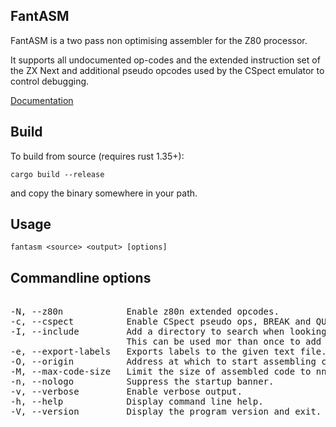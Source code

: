 ## FantASM

FantASM is a two pass non optimising assembler for the Z80 processor.

It supports all undocumented op-codes and the extended instruction set of the ZX Next and additional pseudo opcodes used by the CSpect emulator to control debugging.

[Documentation](https://catpainblack.github.io/FantASM/)

## Build

To build from source (requires rust 1.35+):

`cargo build --release` 

and copy the binary somewhere in your path.

## Usage

`fantasm <source> <output> [options]`

## Commandline options

<pre>  
-N, --z80n            Enable z80n extended opcodes.
-c, --cspect          Enable CSpect pseudo ops, BREAK and QUIT.
-I, --include         Add a directory to search when looking for includes. 
                      This can be used mor than once to add multiple directories.
-e, --export-labels   Exports labels to the given text file.
-O, --origin          Address at which to start assembling code.
-M, --max-code-size   Limit the size of assembled code to nnnn bytes.
-n, --nologo          Suppress the startup banner.
-v, --verbose         Enable verbose output.
-h, --help            Display command line help.
-V, --version         Display the program version and exit.
</pre>
